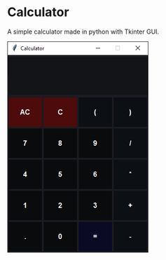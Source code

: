 # Calculator

A simple calculator made in python with Tkinter GUI.

![](https://github.com/rakeshkryadav/Calculator/blob/main/GUI_Calculator.png)
